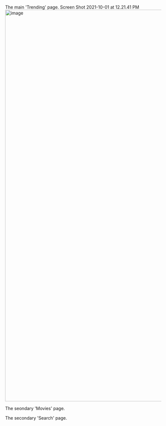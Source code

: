 The main 'Trending' page.
Screen Shot 2021-10-01 at 12.21.41 PM<img width="1265" alt="image" src="https://user-images.githubusercontent.com/48194238/135655217-bfdfc2ed-7148-4a56-9c0a-8e5ba5719aa2.png">


The seondary 'Movies' page.

The secondary 'Search' page.
